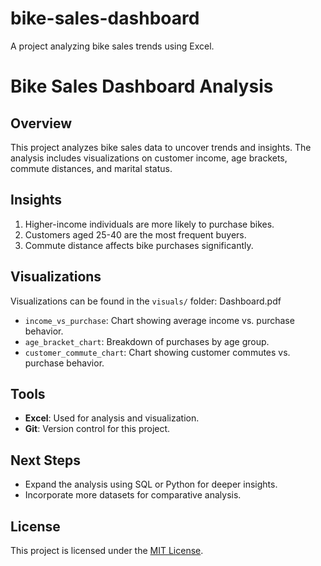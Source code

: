 # bike-sales-dashboard
A project analyzing bike sales trends using Excel.

# Bike Sales Dashboard Analysis

## Overview
This project analyzes bike sales data to uncover trends and insights. The analysis includes visualizations on customer income, age brackets, commute distances, and marital status.


## Insights
1. Higher-income individuals are more likely to purchase bikes.
2. Customers aged 25-40 are the most frequent buyers.
3. Commute distance affects bike purchases significantly.

## Visualizations
Visualizations can be found in the `visuals/` folder: Dashboard.pdf
- `income_vs_purchase`: Chart showing average income vs. purchase behavior.
- `age_bracket_chart`: Breakdown of purchases by age group.
- `customer_commute_chart`: Chart showing customer commutes vs. purchase behavior.

## Tools
- **Excel**: Used for analysis and visualization.
- **Git**: Version control for this project.

## Next Steps
- Expand the analysis using SQL or Python for deeper insights.
- Incorporate more datasets for comparative analysis.

## License
This project is licensed under the [MIT License](LICENSE).


